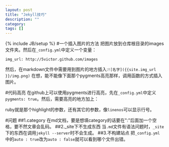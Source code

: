 ```yaml
---
layout: post
title: "Jekyll技巧"
description: ""
category: 
tags: []
---
```

{% include JB/setup %}
#一个插入图片的方法
把图片放到仓库根目录的images文件夹。然后在`_config.yml`中定义一个变量：

    img_url: http://5victor.github.com/images

然后，在markdown文件中需要用到图片的地方插入:`![名字]({{site.img_url }}/img.png)`
在想，能不能像下面那个pygments高亮那样，调用函数的方式插入图片。

#代码高亮
在github上可以使用pygments进行高亮，先在`_config.yml`中定义`pygments: true`。然后，需要高亮的地方加上：


ruby就是那个highlight的参数，还有其它的参数，像`linenos`可以显示行号。

#问题
##1.category
在md文档，要是想填category的话要在":"后面加一个空格，要不然文章会乱码。
##2._site下不生成东西
当`.md`文件有语法问题时，`_site`下的东西在调用`jekyll --server`时不会生成。
##3.不构建站点
把`_config.yml`中的`auto : true`改为`auto : false`就可以看到哪个文件出错。
